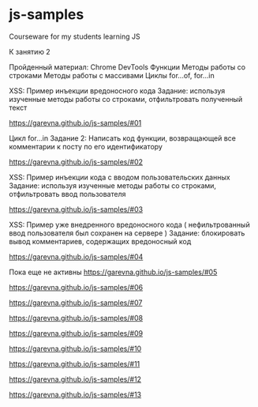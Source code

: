 # js-samples

Courseware for my students learning JS

К занятию 2

Пройденный материал:
Chrome DevTools
Функции
Методы работы со строками
Методы работы с массивами
Циклы for...of, for...in

XSS: Пример инъекции вредоносного кода
Задание: используя изученные методы работы со строками,
отфильтровать полученный текст

https://garevna.github.io/js-samples/#01

Цикл for...in
Задание 2: Написать код функции, возвращающей все комментарии к посту
по его идентификатору

https://garevna.github.io/js-samples/#02

XSS: Пример инъекции кода с вводом пользовательских данных
Задание: используя изученные методы работы со строками,
отфильтровать ввод пользователя

https://garevna.github.io/js-samples/#03

XSS: Пример уже внедренного вредоносного кода
( нефильтрованный ввод пользователя был сохранен на сервере )
Задание: блокировать вывод комментариев,
содержащих вредоносный код

https://garevna.github.io/js-samples/#04


Пока еще не активны
https://garevna.github.io/js-samples/#05

https://garevna.github.io/js-samples/#06

https://garevna.github.io/js-samples/#07

https://garevna.github.io/js-samples/#08

https://garevna.github.io/js-samples/#09

https://garevna.github.io/js-samples/#10

https://garevna.github.io/js-samples/#11

https://garevna.github.io/js-samples/#12

https://garevna.github.io/js-samples/#13


